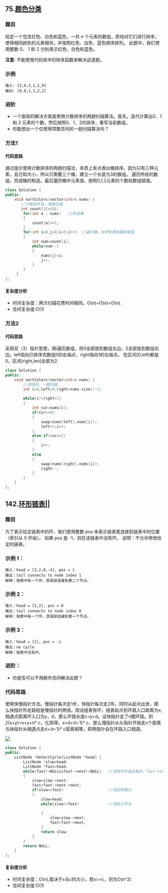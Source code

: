 ## 75.[颜色分类](https://leetcode-cn.com/problems/sort-colors/)
### 题目
给定一个包含红色、白色和蓝色，一共 n 个元素的数组，原地对它们进行排序，使得相同颜色的元素相邻，并按照红色、白色、蓝色顺序排列。
此题中，我们使用整数 0、 1 和 2 分别表示红色、白色和蓝色。

**注意:**
不能使用代码库中的排序函数来解决这道题。

### 示例 
```
输入: [2,0,2,1,1,0]
输出: [0,0,1,1,2,2]
```
### 进阶
- 一个直观的解决方案是使用计数排序的两趟扫描算法。首先，迭代计算出0、1 和 2 元素的个数，然后按照0、1、2的排序，重写当前数组。
- 你能想出一个仅使用常数空间的一趟扫描算法吗？

### 方法1
#### 代码思路
通过提示使用计数排序的两趟扫描法，本质上有点类似桶排序。因为只有三种元素，且已知大小，所以只需要三个桶，建立一个长度为3的数组。
遍历所给的数组，完成桶的构造。最后遍历桶中元素值，按照0,1,2元素的个数给数组赋值。
```c++
class Solution {
public:
    void sortColors(vector<int>& nums) {
       //计数排序法，两趟扫描
       int count[3]={0};
        for(int a : nums)   //构造桶
        {
            count[a]+=1;
        }
        for(int i=0,j=0;i<3;i++)  //遍历桶，给原有数组重新赋值
        {
            int num=count[i];
            while(num--)
            {   
                nums[j]=i;
                j++;
            }
        }
     }
};
```
#### 复杂度分析
- 时间复杂度：两次扫描花费时间相同。O(n)+O(n)=O(n).
- 空间复杂度:O(1)
### 方法2
#### 代码思路
采用双（3）指针思想，用i遍历数组，将0全部放到数组左边，2全部放到数组右边。left指向已排序完数组0的右端点，right指向1的左端点。
在区间[0,left)都是0，区间(right,len]全部为2.
```c++
class Solution {
public:
    void sortColors(vector<int>& nums) {        
        //双指针，一趟扫描
        int i=0,left=0,right=nums.size()-1;
        
        while(i!=right+1)
        {
            int cur=nums[i];
            if(cur==0)
            {
                swap(nums[left],nums[i]);
                left++;i++;
            }
            else if(cur==1)
            {
                i++;
            }
            else 
            {
                swap(nums[right],nums[i]);
                right--;
            }
        }
    }
};
```

## 142.[环形链表||](https://leetcode-cn.com/problems/linked-list-cycle-ii/)
### 题目
为了表示给定链表中的环，我们使用整数 pos 来表示链表尾连接到链表中的位置（索引从 0 开始）。 如果 pos 是 -1，则在该链表中没有环。
说明：不允许修改给定的链表。

### 示例 1：
```
输入：head = [3,2,0,-4], pos = 1
输出：tail connects to node index 1
解释：链表中有一个环，其尾部连接到第二个节点。
```
### 示例 2：
```
输入：head = [1,2], pos = 0
输出：tail connects to node index 0
解释：链表中有一个环，其尾部连接到第一个节点。
```
### 示例 3：
```
输入：head = [1], pos = -1
输出：no cycle
解释：链表中没有环。
```
### 进阶：
- 你是否可以不用额外空间解决此题？


### 代码思路
使用快慢指针方法。慢指针每次走1步，快指针每次走2布，同时从起点出发，那么快指针所走路程是慢指针的两倍。假设链表有环，链表起点到环路入口距离为x,相遇点距离环入口为y，d，那么环路长度c=y+d。设快指针走了n圈环路。则2(x+y)=x+y+n* c，化简得，x=d+(n-1)* c，那么慢指针从头指针开始走x个距离与快指针从相遇点走d+(n-1)* c距离相等，即两指针会在环路入口相遇。

![](https://media.giphy.com/media/ekSKZLVnEYOuKmkEQq/giphy.gif#pic_center)

```c++
class Solution {
public:
    ListNode *detectCycle(ListNode *head) {
        ListNode *slow=head;      
        ListNode *fast=head;
        while(fast!=NULL&&fast->next!=NULL)   //没有环的退出条件。fast->next!=NULL是为了fast->next->next存在
        {
            slow=slow->next;
            fast=fast->next->next;      
            if(slow==fast)                    //找到相遇点
            {
                slow=head;                    
                while(slow!=fast)             //找到入环点
                
                {
                    slow=slow->next;
                    fast=fast->next;           
                }
                return slow;
            }        
        }
        return NULL;
    }
};
```
#### 复杂度分析
- 时间复杂度：O(n),取决于x与c的大小。若x>>c，则为O(n^2)
- 空间复杂度:O(1)


